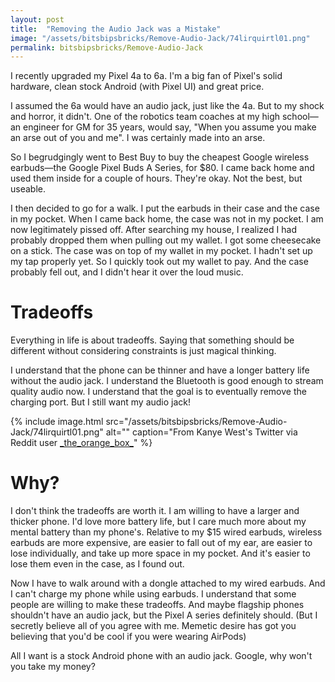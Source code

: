```yaml
---
layout: post
title:  "Removing the Audio Jack was a Mistake"
image: "/assets/bitsbipsbricks/Remove-Audio-Jack/74lirquirtl01.png"
permalink: bitsbipsbricks/Remove-Audio-Jack
---
```


I recently upgraded my Pixel 4a to 6a. I'm a big fan of Pixel's solid hardware, clean stock Android (with Pixel UI) and great price.

I assumed the 6a would have an audio jack, just like the 4a. But to my shock and horror, it didn't. One of the robotics team coaches at my high school— an engineer for GM for 35 years, would say, "When you assume you make an arse out of you and me". I was certainly made into an arse.

So I begrudgingly went to Best Buy to buy the cheapest Google wireless earbuds—the Google Pixel Buds A Series, for $80. I came back home and used them inside for a couple of hours. They're okay. Not the best, but useable.

I then decided to go for a walk. I put the earbuds in their case and the case in my pocket. When I came back home, the case was not in my pocket. I am now legitimately pissed off. After searching my house, I realized I had probably dropped them when pulling out my wallet. I got some cheesecake on a stick. The case was on top of my wallet in my pocket. I hadn't set up my tap properly yet. So I quickly took out my wallet to pay. And the case probably fell out, and I didn't hear it over the loud music.
# Tradeoffs

Everything in life is about tradeoffs. Saying that something should be different without considering constraints is just magical thinking.

I understand that the phone can be thinner and have a longer battery life without the audio jack. I understand the Bluetooth is good enough to stream quality audio now. I understand that the goal is to eventually remove the charging port. But I still want my audio jack!


{% include image.html 
   src="/assets/bitsbipsbricks/Remove-Audio-Jack/74lirquirtl01.png" 
   alt="" 
   caption="From Kanye West's Twitter via Reddit user [\_the\_orange\_box\_](https://www.reddit.com/r/Kanye/comments/84ijrz/easily_my_favorite_kanye_tweet/)" 
%}


# Why?

I don't think the tradeoffs are worth it. I am willing to have a larger and thicker phone. I'd love more battery life, but I care much more about my mental battery than my phone's. Relative to my $15 wired earbuds, wireless earbuds are more expensive, are easier to fall out of my ear, are easier to lose individually, and take up more space in my pocket. And it's easier to lose them even in the case, as I found out.

Now I have to walk around with a dongle attached to my wired earbuds. And I can't charge my phone while using earbuds.
I understand that some people are willing to make these tradeoffs. And maybe flagship phones shouldn't have an audio jack, but the Pixel A series definitely should. (But I secretly believe all of you agree with me. Memetic desire has got you believing that you'd be cool if you were wearing AirPods)

All I want is a stock Android phone with an audio jack. Google, why won't you take my money?